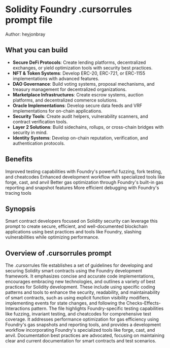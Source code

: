 # Solidity Foundry .cursorrules prompt file

Author: heyjonbray

## What you can build

- **Secure DeFi Protocols**: Create lending platforms, decentralized exchanges, or yield optimization tools with security best practices.
- **NFT & Token Systems**: Develop ERC-20, ERC-721, or ERC-1155 implementations with advanced features.
- **DAO Governance**: Build voting systems, proposal mechanisms, and treasury management for decentralized organizations.
- **Marketplace Infrastructures**: Create escrow systems, auction platforms, and decentralized commerce solutions.
- **Oracle Implementations**: Develop secure data feeds and VRF implementations for on-chain applications.
- **Security Tools**: Create audit helpers, vulnerability scanners, and contract verification tools.
- **Layer 2 Solutions**: Build sidechains, rollups, or cross-chain bridges with security in mind.
- **Identity Systems**: Develop on-chain reputation, verification, and authentication protocols.

## Benefits

Improved testing capabilities with Foundry's powerful fuzzing, fork testing, and cheatcodes
Enhanced development workflow with specialized tools like forge, cast, and anvil
Better gas optimization through Foundry's built-in gas reporting and snapshot features
More efficient debugging with Foundry's tracing tools

## Synopsis

Smart contract developers focused on Solidity security can leverage this prompt to create secure, efficient, and well-documented blockchain applications using best practices and tools like Foundry, slashing vulnerabilities while optimizing performance.

## Overview of .cursorrules prompt

The .cursorrules file establishes a set of guidelines for developing and securing Solidity smart contracts using the Foundry development framework. It emphasizes concise and accurate code implementations, encourages embracing new technologies, and outlines a variety of best practices for Solidity development. These include using specific coding patterns and tools to enhance the security, readability, and maintainability of smart contracts, such as using explicit function visibility modifiers, implementing events for state changes, and following the Checks-Effects-Interactions pattern. The file highlights Foundry-specific testing capabilities like fuzzing, invariant testing, and cheatcodes for comprehensive test coverage. It addresses performance optimization for gas efficiency using Foundry's gas snapshots and reporting tools, and provides a development workflow incorporating Foundry's specialized tools like forge, cast, and anvil. Documentation best practices are advocated, focusing on maintaining clear and current documentation for smart contracts and test scenarios.
